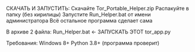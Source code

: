СКАЧАТЬ И ЗАПУСТИТЬ:
    Скачайте Tor_Portable_Helper.zip
    Распакуйте в папку (без кирилицы)
    Запустите Run_Helper.bat от имени администратора
    Всё остальное программа сделает сама

В архиве 2 файла:
    Run_Helper.bat ← ЗАПУСКАТЬ ЭТОТ
    tor_app.py

Требования:
    Windows 8+
    Python 3.8+ (программа проверит)
